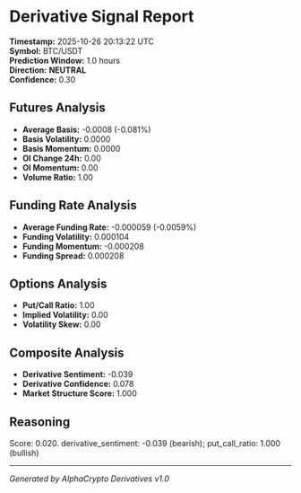 # Derivative Signal Report

**Timestamp:** 2025-10-26 20:13:22 UTC  
**Symbol:** BTC/USDT  
**Prediction Window:** 1.0 hours  
**Direction:** **NEUTRAL**  
**Confidence:** 0.30

## Futures Analysis
- **Average Basis:** -0.0008 (-0.081%)
- **Basis Volatility:** 0.0000
- **Basis Momentum:** 0.0000
- **OI Change 24h:** 0.00
- **OI Momentum:** 0.00
- **Volume Ratio:** 1.00

## Funding Rate Analysis
- **Average Funding Rate:** -0.000059 (-0.0059%)
- **Funding Volatility:** 0.000104
- **Funding Momentum:** -0.000208
- **Funding Spread:** 0.000208

## Options Analysis
- **Put/Call Ratio:** 1.00
- **Implied Volatility:** 0.00
- **Volatility Skew:** 0.00

## Composite Analysis
- **Derivative Sentiment:** -0.039
- **Derivative Confidence:** 0.078
- **Market Structure Score:** 1.000

## Reasoning
Score: 0.020. derivative_sentiment: -0.039 (bearish); put_call_ratio: 1.000 (bullish)

---
*Generated by AlphaCrypto Derivatives v1.0*
